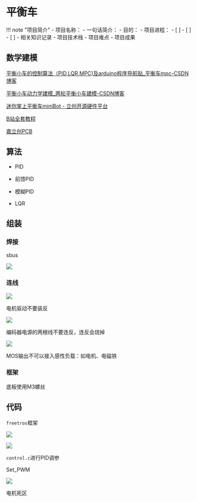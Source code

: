 # 平衡车

!!! note "项目简介"
    - 项目名称：
    - 一句话简介：
    - 目的：
    - 项目进程：
      - [ ] 
      - [ ] 
      - [ ] 
    - 相关知识记录
    - 项目技术栈
    - 项目难点
    - 项目成果



## 数学建模


[平衡小车的控制算法（PID,LQR,MPC)及arduino程序导航贴\_平衡车mpc-CSDN博客](https://blog.csdn.net/qqliuzhitong/article/details/124355565)

[平衡小车动力学建模\_两轮平衡小车建模-CSDN博客](https://blog.csdn.net/qq_23096319/article/details/129704288)


[迷你掌上平衡车miniBot - 立创开源硬件平台](https://oshwhub.com/leannn/minibot)



[B站全套教程](https://www.bilibili.com/video/BV1Va411Z7G4)<br>

[嘉立创PCB](https://www.jlc.com/)<br>


## 算法

- PID

- 前馈PID
- 模糊PID

- LQR


## 组装

### 焊接

sbus

![](https://philfan-pic.oss-cn-beijing.aliyuncs.com/web_pic/Project__assets__balance_car.assets__image-20240410224052064.webp)

### 连线

![](https://philfan-pic.oss-cn-beijing.aliyuncs.com/web_pic/Project__assets__balance_car.assets__image-20240410224422169.webp)

电机驱动不要装反

![](https://philfan-pic.oss-cn-beijing.aliyuncs.com/web_pic/Project__assets__balance_car.assets__image-20240410112212309.webp)

编码器电源的两根线不要连反，连反会烧掉

![](https://philfan-pic.oss-cn-beijing.aliyuncs.com/web_pic/Project__assets__balance_car.assets__image-20240410111731510.webp)

MOS输出不可以接入感性负载：如电机、电磁铁

### 框架

底板使用M3螺丝

## 代码

`freetros`框架

![](https://philfan-pic.oss-cn-beijing.aliyuncs.com/web_pic/Project__assets__balance_car.assets__image-20240410112718916.webp)

![](https://philfan-pic.oss-cn-beijing.aliyuncs.com/web_pic/Project__assets__balance_car.assets__image-20240410113354807.webp)

`control.c`进行PID调参



Set_PWM

![](https://philfan-pic.oss-cn-beijing.aliyuncs.com/web_pic/Project__assets__balance_car.assets__image-20240410113703874.webp)



电机死区












